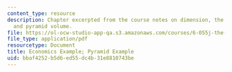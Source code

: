```yaml
---
content_type: resource
description: Chapter excerpted from the course notes on dimension, the power of multinationals,
  and pyramid volume.
file: https://ol-ocw-studio-app-qa.s3.amazonaws.com/courses/6-055j-the-art-of-approximation-in-science-and-engineering-spring-2008/bbaf4252b5d6ed55dc4b31e8810743be_mar31.pdf
file_type: application/pdf
resourcetype: Document
title: Economics Example; Pyramid Example
uid: bbaf4252-b5d6-ed55-dc4b-31e8810743be
---
```

